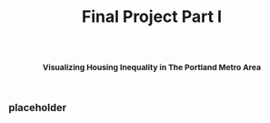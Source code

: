 <h1 align="center">
  
Final Project Part I
  
</h1>
<br><sup>

<h3 align="center">
  
Visualizing Housing Inequality in The Portland Metro Area
  
</h3>
<br><sup></sup> 

## placeholder
